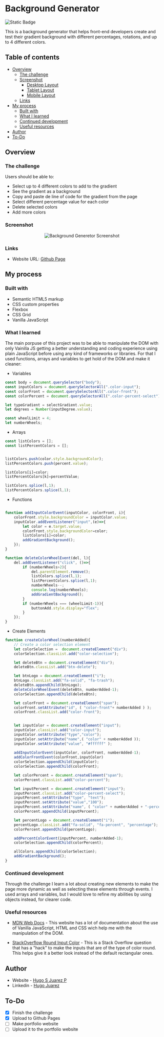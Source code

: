 # Background Generator 
![Static Badge](https://img.shields.io/badge/Challenge-Front_End-blue)

This is a background generator that helps front-end developers create and test their gradient background with different percentages, rotations, and up to 4 different colors.

## Table of contents

- [Overview](#overview)
  - [The challenge](#the-challenge)
  - [Screenshot](#screenshot)
    - [Desktop Layout](#desktop-layout)
    - [Tablet Layout](#tablet-layout)
    - [Mobile Layout](#mobile-layout)
  - [Links](#links)
- [My process](#my-process)
  - [Built with](#built-with)
  - [What I learned](#what-i-learned)
  - [Continued development](#continued-development)
  - [Useful resources](#useful-resources)
- [Author](#author)
- [To-Do](#to-do)

## Overview

### The challenge

Users should be able to:

- Select up to 4 different colors to add to the gradient
- See the gradient as a background
- Copy and paste de line of code for the gradient from the page
- Select different percentage value for each color
- Delete selected colors
- Add more colors

### Screenshot

<p align="center">
  <img src="./Screenshot.png" alt="Background Generetor Screenshot">
</p>

### Links

- Website URL: [Github Page](https://hugosjuarez.github.io/Background_Generator/)

## My process

### Built with

- Semantic HTML5 markup
- CSS custom properties
- Flexbox
- CSS Grid
- Vanilla JavaScript

### What I learned

The main porpuse of this project was to be able to manipulate the DOM with only Vainilla JS getting a better understanding and coding experience using plain JavaScript before using any kind of frameworks or libraries. For that I used functions, arrays and variables to get hold of the DOM and make it cleaner:

- Variables

```js
const body = document.querySelector("body");
const inputColors = document.querySelectorAll(".color-input");
const colorFront = document.querySelectorAll(".color-front");
const colorPercent = document.querySelectorAll(".color-percent-select");

let typeGradient = selectGradient.value;
let degrees = Number(inputDegree.value);

const wheelLimit = 4;
let numberWheels;
```

- Arrays

```js
const listColors = [];
const listPercentColors = [];


listColors.push(color.style.backgroundColor);
listPercentColors.push(percent.value);

listColors[i]=color;
listPercentColors[k]=percentValue;

listColors.splice(l,1);
listPercentColors.splice(l,1);

```
- Functions
```js

function addInputColorEvent(inputColor, colorFront, i){
    colorFront.style.backgroundColor = inputColor.value;
    inputColor.addEventListener("input",(e)=>{
        let color = e.target.value;
        colorFront.style.backgroundColor=color;
        listColors[i]=color;
        addGradientBackground();
    });
}

function deleteColorWheelEvent(del, l){
    del.addEventListener("click", ()=>{
        if (numberWheels>2){
            del.parentElement.remove();
            listColors.splice(l,1);
            listPercentColors.splice(l,1);
            numberWheels--;
            console.log(numberWheels);
            addGradientBackground();
        }
        if (numberWheels === (wheelLimit-1)){
            buttonAdd.style.display="flex";
        }
    });
}

```
- Create Elements
```js
function createColorWheel(numberAdded){
    // Create a color selection element
    let colorSelection =  document.createElement("div");
    colorSelection.classList.add("color-selection");

    let deleteBtn = document.createElement("div");
    deleteBtn.classList.add("btn-delete");

    let btnLogo = document.createElement("i");
    btnLogo.classList.add("fa-solid", "fa-trash");
    deleteBtn.appendChild(btnLogo);
    deleteColorWheelEvent(deleteBtn, numberAdded-1);
    colorSelection.appendChild(deleteBtn);

    let colorFront = document.createElement("span");
    colorFront.setAttribute("id", ( "color-front"+ numberAdded ) );
    colorFront.classList.add("color-front");
    

    let inputColor = document.createElement("input");
    inputColor.classList.add("color-input");
    inputColor.setAttribute("type","color");
    inputColor.setAttribute("name",( "color" + numberAdded ));
    inputColor.setAttribute("value", "#ffffff" );
    
    addInputColorEvent(inputColor, colorFront, numberAdded-1);
    addColorFrontEvent(colorFront,inputColor)
    colorSelection.appendChild(inputColor);
    colorSelection.appendChild(colorFront);

    let colorPercent = document.createElement("span");
    colorPercent.classList.add("color-percent");

    let inputPercent = document.createElement("input");
    inputPercent.classList.add("color-percent-select");
    inputPercent.setAttribute("type", "text");
    inputPercent.setAttribute("value","100");
    inputPercent.setAttribute("name", ( "color" + numberAdded + "-percent" ) );
    colorPercent.appendChild(inputPercent);

    let percentLogo = document.createElement("i");
    percentLogo.classList.add("fa-solid", "fa-percent", "percentage");
    colorPercent.appendChild(percentLogo);

    addPercentColorEvent(inputPercent, numberAdded-1);
    colorSelection.appendChild(colorPercent);

    allColors.appendChild(colorSelection);
    addGradientBackground();
}
```

### Continued development

Through the challenge I learn a lot about creating new elements to make the page more dynamic as well as selecting these elements through events. I used arrays and variables, but I would love to refine my abilities by using objects instead, for clearer code.

### Useful resources

- [MDN Web Docs](https://developer.mozilla.org/en-US/docs/Web/API/Document/createElement) - This website has a lot of documentation about the use of Vanilla JavaScript, HTML and CSS wich help me with the manipulation of the DOM.

- [StackOverflow Round Input Color](https://stackoverflow.com/questions/48832432/rounded-input-type-color) - This is a Stack Overflow question that has a "hack" to make the inputs that are of the type of color round. This helps give it a better look instead of the default rectangular ones.

## Author

- Website - [Hugo S Juarez P](#to-do)
- Linkedin - [Hugo Juarez](https://www.linkedin.com/in/hugo-juarez-934787269/)

## To-Do

- [x] Finish the challenge
- [x] Upload to Github Pages
- [ ] Make portfolio website
- [ ] Upload it to the portfolio website